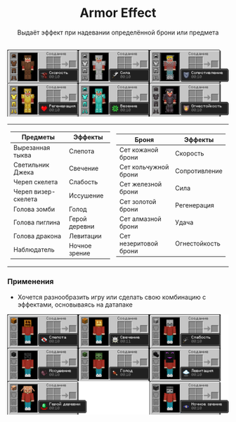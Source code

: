 <div align="center">

<h1> Armor Effect </h1>
Выдаёт эффект при надевании определённой брони или предмета<br><br>

![Armor_Effect](https://github.com/LumonCorporation/Armor_Effect/blob/main/files/Armor_Effect.png)<br>



<table> <td>

| Предметы | Эффекты |
|--|--|
| Вырезанная тыква | Слепота |
| Светильник Джека | Свечение |
| Череп скелета | Слабость |
| Череп визер-скелета | Иссушение |
| Голова зомби | Голод |
| Голова пиглина | Герой деревни |
| Голова дракона | Левитации |
| Наблюдатель | Ночное зрение |

</td> <td>

| Броня | Эффекты |
|--|--|
| Сет кожаной брони | Скорость |
| Сет кольчужной брони | Сопротивление |
| Сет железной брони | Сила |
| Сет золотой брони | Регенерация |
| Сет алмазной брони | Удача |
| Сет незеритовой брони | Огнестойкость |

</td> </table>
</div>



### Применения
- Хочется разнообразить игру или сделать свою комбинацию c эффектами, основываясь на датапаке

![Items_Effects](https://github.com/LumonCorporation/Armor_Effect/blob/main/files/Items_Effects.png)
